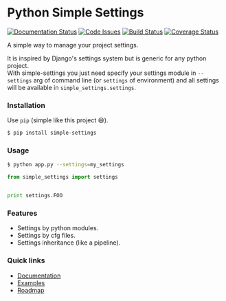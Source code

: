 Python Simple Settings
======================
[![Documentation Status](https://readthedocs.org/projects/simple-settings/badge/?version=latest)](http://simple-settings.readthedocs.org/en/latest/)
[![Code Issues](http://www.quantifiedcode.com/api/v1/project/1b5307f0f1584c3b9c736f976b57e973/badge.svg)](http://www.quantifiedcode.com/app/project/1b5307f0f1584c3b9c736f976b57e973)
[![Build Status](https://travis-ci.org/drgarcia1986/simple-settings.svg)](https://travis-ci.org/drgarcia1986/simple-settings)
[![Coverage Status](https://coveralls.io/repos/drgarcia1986/simple-settings/badge.svg)](https://coveralls.io/r/drgarcia1986/simple-settings)

A simple way to manage your project settings.

It is inspired by Django's settings system but is generic for any python project.<br>
With simple-settings you just need specify your settings module in `--settings` arg of command line (or `settings` of environment) and all settings will be available in `simple_settings.settings`.

### Installation
Use `pip` (simple like this project :smile:).

```bash
$ pip install simple-settings
```

### Usage
```bash
$ python app.py --settings=my_settings
```

```python
from simple_settings import settings


print settings.FOO
```

### Features
* Settings by python modules.
* Settings by cfg files.
* Settings inheritance (like a pipeline).

### Quick links
* [Documentation](http://simple-settings.readthedocs.org/en/latest/)
* [Examples](https://github.com/drgarcia1986/simple-settings/tree/master/examples)
* [Roadmap](https://github.com/drgarcia1986/simple-settings/tree/master/ROADMAP.md)
